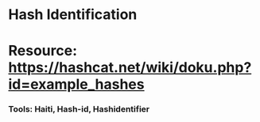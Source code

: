 # Hash Identification

# Resource: https://hashcat.net/wiki/doku.php?id=example_hashes

### Tools: Haiti, Hash-id, Hashidentifier
